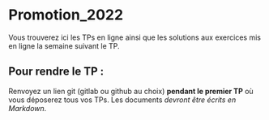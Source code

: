 # Promotion_2022

Vous trouverez ici les TPs en ligne ainsi que les solutions aux exercices mis en ligne la semaine suivant le TP.

## Pour rendre le TP : 

Renvoyez un lien git (gitlab ou github au choix) **pendant le premier TP** où vous déposerez tous vos TPs. Les documents *devront être écrits en Markdown*.

